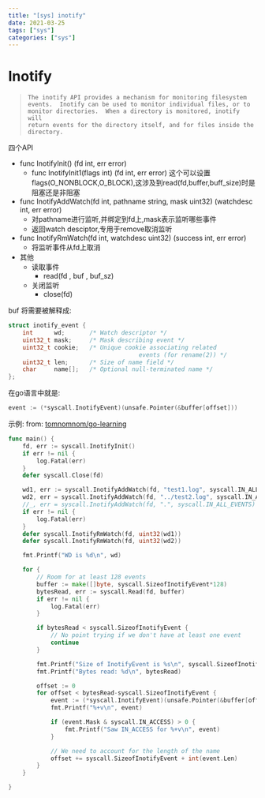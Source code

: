 ```yaml
---
title: "[sys] inotify"
date: 2021-03-25
tags: ["sys"]
categories: ["sys"]
---
```


# Inotify

> ```
> The inotify API provides a mechanism for monitoring filesystem
> events.  Inotify can be used to monitor individual files, or to
> monitor directories.  When a directory is monitored, inotify will
> return events for the directory itself, and for files inside the
> directory.
> ```

四个API

- func InotifyInit() (fd int, err error)
  - func InotifyInit1(flags int) (fd int, err error) 这个可以设置flags(O_NONBLOCK,O_BLOCK),这涉及到read(fd,buffer,buff_size)时是阻塞还是非阻塞
- func InotifyAddWatch(fd int, pathname string, mask uint32) (watchdesc int, err error)
  - 对pathname进行监听,并绑定到fd上,mask表示监听哪些事件
  - 返回watch desciptor,专用于remove取消监听
- func InotifyRmWatch(fd int, watchdesc uint32) (success int, err error)
  - 将监听事件从fd上取消
- 其他
  - 读取事件
    - read(fd , buf , buf_sz)
  - 关闭监听
    - close(fd)

buf 将需要被解释成:

```c
struct inotify_event {
    int      wd;       /* Watch descriptor */
    uint32_t mask;     /* Mask describing event */
    uint32_t cookie;   /* Unique cookie associating related
                                     events (for rename(2)) */
    uint32_t len;      /* Size of name field */
    char     name[];   /* Optional null-terminated name */
};
```

在go语言中就是:

```go
event := (*syscall.InotifyEvent)(unsafe.Pointer(&buffer[offset]))
```





示例: from: [tomnomnom/go-learning](https://golang.hotexamples.com/zh/site/redirect?url=https%3A%2F%2Fgithub.com%2Ftomnomnom%2Fgo-learning)

```go
func main() {
	fd, err := syscall.InotifyInit()
	if err != nil {
		log.Fatal(err)
	}
	defer syscall.Close(fd)

	wd1, err := syscall.InotifyAddWatch(fd, "test1.log", syscall.IN_ALL_EVENTS)
	wd2, err = syscall.InotifyAddWatch(fd, "../test2.log", syscall.IN_ALL_EVENTS)
	//_, err = syscall.InotifyAddWatch(fd, ".", syscall.IN_ALL_EVENTS)
	if err != nil {
		log.Fatal(err)
	}
	defer syscall.InotifyRmWatch(fd, uint32(wd1))
    defer syscall.InotifyRmWatch(fd, uint32(wd2))

	fmt.Printf("WD is %d\n", wd)

	for {
		// Room for at least 128 events
		buffer := make([]byte, syscall.SizeofInotifyEvent*128)
		bytesRead, err := syscall.Read(fd, buffer)
		if err != nil {
			log.Fatal(err)
		}

		if bytesRead < syscall.SizeofInotifyEvent {
			// No point trying if we don't have at least one event
			continue
		}

		fmt.Printf("Size of InotifyEvent is %s\n", syscall.SizeofInotifyEvent)
		fmt.Printf("Bytes read: %d\n", bytesRead)

		offset := 0
		for offset < bytesRead-syscall.SizeofInotifyEvent {
			event := (*syscall.InotifyEvent)(unsafe.Pointer(&buffer[offset]))
			fmt.Printf("%+v\n", event)

			if (event.Mask & syscall.IN_ACCESS) > 0 {
				fmt.Printf("Saw IN_ACCESS for %+v\n", event)
			}

			// We need to account for the length of the name
			offset += syscall.SizeofInotifyEvent + int(event.Len)
		}
	}

}
```

